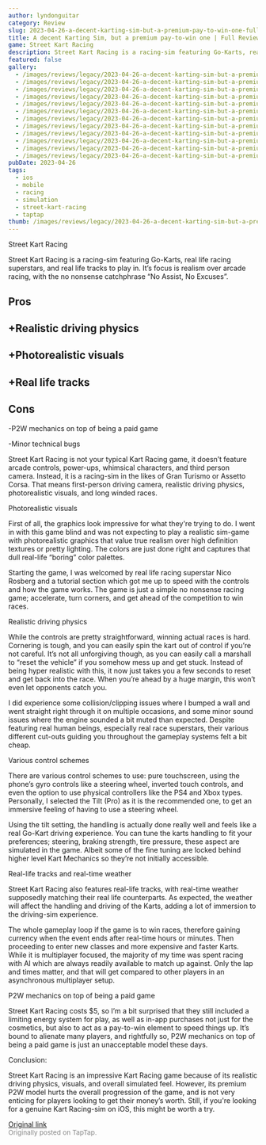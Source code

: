 ```yaml
---
author: lyndonguitar
category: Review
slug: 2023-04-26-a-decent-karting-sim-but-a-premium-pay-to-win-one-full-review-street-kart-racing
title: A decent Karting Sim, but a premium pay-to-win one | Full Review - Street Kart Racing
game: Street Kart Racing
description: Street Kart Racing is a racing-sim featuring Go-Karts, real life racing superstars, and real life tracks to play in. It’s focus is realism over arcade racing, with the no nonsense catchphrase  “No Assist, No Excuses”.
featured: false
gallery:
  - /images/reviews/legacy/2023-04-26-a-decent-karting-sim-but-a-premium-pay-to-win-one--full-review---street-kart-racing-0.avif
  - /images/reviews/legacy/2023-04-26-a-decent-karting-sim-but-a-premium-pay-to-win-one--full-review---street-kart-racing-1.avif
  - /images/reviews/legacy/2023-04-26-a-decent-karting-sim-but-a-premium-pay-to-win-one--full-review---street-kart-racing-2.avif
  - /images/reviews/legacy/2023-04-26-a-decent-karting-sim-but-a-premium-pay-to-win-one--full-review---street-kart-racing-3.avif
  - /images/reviews/legacy/2023-04-26-a-decent-karting-sim-but-a-premium-pay-to-win-one--full-review---street-kart-racing-4.avif
  - /images/reviews/legacy/2023-04-26-a-decent-karting-sim-but-a-premium-pay-to-win-one--full-review---street-kart-racing-5.avif
  - /images/reviews/legacy/2023-04-26-a-decent-karting-sim-but-a-premium-pay-to-win-one--full-review---street-kart-racing-6.avif
  - /images/reviews/legacy/2023-04-26-a-decent-karting-sim-but-a-premium-pay-to-win-one--full-review---street-kart-racing-7.avif
  - /images/reviews/legacy/2023-04-26-a-decent-karting-sim-but-a-premium-pay-to-win-one--full-review---street-kart-racing-8.avif
  - /images/reviews/legacy/2023-04-26-a-decent-karting-sim-but-a-premium-pay-to-win-one--full-review---street-kart-racing-9.avif
  - /images/reviews/legacy/2023-04-26-a-decent-karting-sim-but-a-premium-pay-to-win-one--full-review---street-kart-racing-10.avif
  - /images/reviews/legacy/2023-04-26-a-decent-karting-sim-but-a-premium-pay-to-win-one--full-review---street-kart-racing-11.avif
pubDate: 2023-04-26
tags:
  - ios
  - mobile
  - racing
  - simulation
  - street-kart-racing
  - taptap
thumb: /images/reviews/legacy/2023-04-26-a-decent-karting-sim-but-a-premium-pay-to-win-one--full-review---street-kart-racing-0.avif
---
```


Street Kart Racing

Street Kart Racing is a racing-sim featuring Go-Karts, real life racing superstars, and real life tracks to play in. It’s focus is realism over arcade racing, with the no nonsense catchphrase  “No Assist, No Excuses”.




## Pros



## +Realistic driving physics


## +Photorealistic visuals


## +Real life tracks




## Cons


-P2W mechanics on top of being a paid game

-Minor technical bugs

Street Kart Racing is not your typical Kart Racing game, it doesn’t feature arcade controls, power-ups, whimsical characters, and third person camera. Instead, it is a racing-sim in the likes of Gran Turismo or Assetto Corsa. That means first-person driving camera, realistic driving physics, photorealistic visuals, and long winded races.

Photorealistic visuals

First of all, the graphics look impressive for what they're trying to do. I went in with this game blind and was not expecting to play a realistic sim-game with photorealistic graphics that value true realism over high definition textures or pretty lighting. The colors are just done right and captures that dull real-life “boring” color palettes.

Starting the game, I was welcomed by real life racing superstar Nico Rosberg and a tutorial section which got me up to speed with the controls and how the game works. The game is just a simple no nonsense racing game; accelerate, turn corners, and get ahead of the competition to win races.

Realistic driving physics

While the controls are pretty straightforward, winning actual races is hard. Cornering is tough, and you can easily spin the kart out of control if you’re not careful. It’s not all unforgiving though, as you can easily call a marshall to “reset the vehicle” if you somehow mess up and get stuck. Instead of being hyper realistic with this, it now just takes you a few seconds to reset and get back into the race. When you’re ahead by a huge margin, this won’t even let opponents catch you.

I did experience some collision/clipping issues where I bumped a wall and went straight right through it on multiple occasions, and some minor sound issues where the engine sounded a bit muted than expected. Despite featuring real human beings, especially real race superstars, their various different cut-outs guiding you throughout the gameplay systems felt a bit cheap.

Various control schemes

There are various control schemes to use: pure touchscreen, using the phone’s gyro controls like a steering wheel, inverted touch controls, and even the option to use physical controllers like the PS4 and Xbox types. Personally, I selected the Tilt (Pro) as it is the recommended one, to get an immersive feeling of having to use a steering wheel.

Using the tilt setting, the handling is actually done really well and feels like a real Go-Kart driving experience. You can tune the karts handling to fit your preferences; steering, braking strength, tire pressure, these aspect are simulated in the game. Albeit some of the fine tuning are locked behind higher level Kart Mechanics so they’re not initially accessible.

Real-life tracks and real-time weather

Street Kart Racing also features real-life tracks, with real-time weather supposedly matching their real life counterparts. As expected, the weather will affect the handling and driving of the Karts, adding a lot of immersion to the driving-sim experience.

The whole gameplay loop if the game is to win races, therefore gaining currency when the event ends after real-time hours or minutes. Then proceeding to enter new classes and more expensive and faster Karts. While it is multiplayer focused, the majority of my time was spent racing with AI which are always readily available to match up against. Only the lap and times matter, and that will get compared to other players in an asynchronous multiplayer setup.

P2W mechanics on top of being a paid game

Street Kart Racing costs $5, so I’m a bit surprised that they still included a limiting energy system for play, as well as in-app purchases not just for the cosmetics, but also to act as a pay-to-win element to speed things up. It’s bound to alienate many players, and rightfully so, P2W mechanics on top of being a paid game is just an unacceptable model these days.

Conclusion:

Street Kart Racing is an impressive Kart Racing game because of its realistic driving physics, visuals, and overall simulated feel. However, its premium P2W model hurts the overall progression of the game, and is not very enticing for players looking to get their money’s worth. Still, if you're looking for a genuine Kart Racing-sim on iOS, this might be worth a try.

[Original link](https://www.taptap.io/post/5245245)<br><span style="font-size: 0.95em; color: #888;">Originally posted on TapTap.</span>